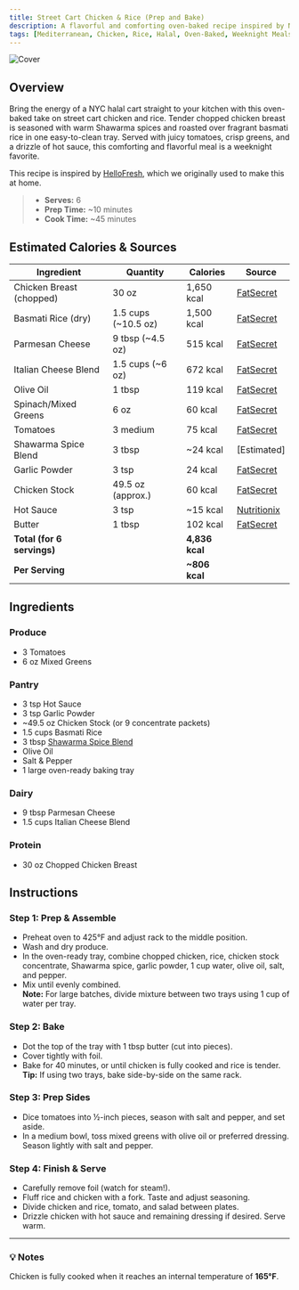 ```yaml
---
title: Street Cart Chicken & Rice (Prep and Bake)
description: A flavorful and comforting oven-baked recipe inspired by NYC halal carts, featuring tender chicken, fragrant basmati rice, and fresh sides.
tags: [Mediterranean, Chicken, Rice, Halal, Oven-Baked, Weeknight Meals, Comfort Food]
---
```


![Cover](/img/mediterranean/street_cart_chicken_and_rice/cover.png)

## Overview

Bring the energy of a NYC halal cart straight to your kitchen with this oven-baked take on street cart chicken and rice. Tender chopped chicken breast is seasoned with warm Shawarma spices and roasted over fragrant basmati rice in one easy-to-clean tray. Served with juicy tomatoes, crisp greens, and a drizzle of hot sauce, this comforting and flavorful meal is a weeknight favorite.

This recipe is inspired by [HelloFresh], which we originally used to make this at home.

> - **Serves:** 6
> - **Prep Time:** ~10 minutes
> - **Cook Time:** ~45 minutes

## Estimated Calories & Sources

| **Ingredient**             | **Quantity**        | **Calories**   | **Source**                                                                                                  |
| -------------------------- | ------------------- | -------------- | ----------------------------------------------------------------------------------------------------------- |
| Chicken Breast (chopped)   | 30 oz               | 1,650 kcal     | [FatSecret](https://www.fatsecret.com/calories-nutrition/generic/chicken-breast-cooked)                     |
| Basmati Rice (dry)         | 1.5 cups (~10.5 oz) | 1,500 kcal     | [FatSecret](https://www.fatsecret.com/calories-nutrition/generic/white-rice-cooked?portionid=34344)         |
| Parmesan Cheese            | 9 tbsp (~4.5 oz)    | 515 kcal       | [FatSecret](https://www.fatsecret.com/calories-nutrition/usda/parmesan-cheese-%28grated%29?portionid=29214) |
| Italian Cheese Blend       | 1.5 cups (~6 oz)    | 672 kcal       | [FatSecret](https://www.fatsecret.com/calories-nutrition/generic/italian-blend-cheese?portionid=29777)      |
| Olive Oil                  | 1 tbsp              | 119 kcal       | [FatSecret](https://www.fatsecret.com/calories-nutrition/usda/olive-oil)                                    |
| Spinach/Mixed Greens       | 6 oz                | 60 kcal        | [FatSecret](https://www.fatsecret.com/calories-nutrition/usda/spinach?portionid=34207)                      |
| Tomatoes                   | 3 medium            | 75 kcal        | [FatSecret](https://www.fatsecret.com/calories-nutrition/usda/red-tomatoes)                                 |
| Shawarma Spice Blend       | 3 tbsp              | ~24 kcal       | [Estimated]                                                                                                 |
| Garlic Powder              | 3 tsp               | 24 kcal        | [FatSecret](https://www.fatsecret.com/calories-nutrition/usda/garlic-powder)                                |
| Chicken Stock              | 49.5 oz (approx.)   | 60 kcal        | [FatSecret](https://www.fatsecret.com/calories-nutrition/generic/chicken-broth)                             |
| Hot Sauce                  | 3 tsp               | ~15 kcal       | [Nutritionix](https://www.nutritionix.com/food/hot-sauce)                                                   |
| Butter                     | 1 tbsp              | 102 kcal       | [FatSecret](https://www.fatsecret.com/calories-nutrition/usda/butter-unsalted)                              |
| **Total (for 6 servings)** |                     | **4,836 kcal** |                                                                                                             |
| **Per Serving**            |                     | **~806 kcal**  |                                                                                                             |

## Ingredients

### Produce

- 3 Tomatoes
- 6 oz Mixed Greens

### Pantry

- 3 tsp Hot Sauce
- 3 tsp Garlic Powder
- ~49.5 oz Chicken Stock (or 9 concentrate packets)
- 1.5 cups Basmati Rice
- 3 tbsp [Shawarma Spice Blend]
- Olive Oil
- Salt & Pepper
- 1 large oven-ready baking tray

### Dairy

- 9 tbsp Parmesan Cheese
- 1.5 cups Italian Cheese Blend

### Protein

- 30 oz Chopped Chicken Breast

## Instructions

### Step 1: Prep & Assemble

- Preheat oven to 425°F and adjust rack to the middle position.
- Wash and dry produce.
- In the oven-ready tray, combine chopped chicken, rice, chicken stock concentrate, Shawarma spice, garlic powder, 1 cup water, olive oil, salt, and pepper.
- Mix until evenly combined.  
  **Note:** For large batches, divide mixture between two trays using 1 cup of water per tray.

### Step 2: Bake

- Dot the top of the tray with 1 tbsp butter (cut into pieces).
- Cover tightly with foil.
- Bake for 40 minutes, or until chicken is fully cooked and rice is tender.  
  **Tip:** If using two trays, bake side-by-side on the same rack.

### Step 3: Prep Sides

- Dice tomatoes into ½-inch pieces, season with salt and pepper, and set aside.
- In a medium bowl, toss mixed greens with olive oil or preferred dressing. Season lightly with salt and pepper.

### Step 4: Finish & Serve

- Carefully remove foil (watch for steam!).
- Fluff rice and chicken with a fork. Taste and adjust seasoning.
- Divide chicken and rice, tomato, and salad between plates.
- Drizzle chicken with hot sauce and remaining dressing if desired. Serve warm.

---

### 💡 Notes

Chicken is fully cooked when it reaches an internal temperature of **165°F**.

<!-- Links -->

[HelloFresh]: https://www.hellofresh.com/recipes/street-cart-chicken-and-rice-6761a1febdfa7f79d1f16a2a
[Shawarma Spice Blend]: https://shop.sprouts.com/store/sprouts/products/18075019-new-york-shuk-shawarma-1-8-oz

